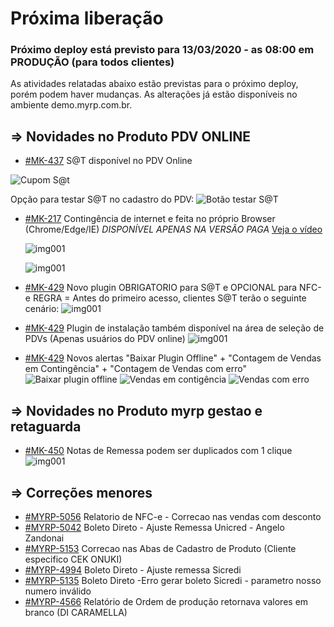 # Próxima liberação

### Próximo deploy está previsto para 13/03/2020 - as 08:00 em PRODUÇÃO (para todos clientes)
As atividades relatadas abaixo estão previstas para o próximo deploy, porém podem haver mudanças. 
As alterações já estão disponíveis no ambiente demo.myrp.com.br.

## => Novidades no Produto PDV ONLINE ## 

* [#MK-437](https://devmyrp.atlassian.net/browse/MK-437) S@T disponível no PDV Online 

![Cupom S@t](https://i.imgur.com/Lm1MPvt.jpg)

Opção para testar S@T no cadastro do PDV:
![Botão testar S@T](https://i.imgur.com/gHRxAka.png)

* [#MK-217](https://devmyrp.atlassian.net/browse/MK-217) Contingência de internet e feita no próprio Browser (Chrome/Edge/IE) *DISPONÍVEL APENAS NA VERSÃO PAGA*
  [Veja o vídeo](https://recordit.co/BPdYEAEYNB)
  
  ![img001](https://i.imgur.com/FUhZA3r.png)
  
  ![img001](https://i.imgur.com/vO8hlh3.png)

* [#MK-429](https://devmyrp.atlassian.net/browse/MK-429) Novo plugin OBRIGATORIO para S@T e OPCIONAL para NFC-e 
  REGRA = Antes do primeiro acesso, clientes S@T terão o seguinte cenário:
  ![img001](https://i.imgur.com/z2WTPCp.png)

* [#MK-429](https://devmyrp.atlassian.net/browse/MK-429) Plugin de instalação também disponível na área de seleção de PDVs (Apenas usuários do PDV online)
  ![img001](https://i.imgur.com/a3pQb2x.jpg)

* [#MK-429](https://devmyrp.atlassian.net/browse/MK-429) Novos alertas "Baixar Plugin Offline" + "Contagem de Vendas em Contingência" + "Contagem de Vendas com erro" 
  ![Baixar plugin offline](https://i.imgur.com/RJJufgL.png)
  ![Vendas em contigência](https://i.imgur.com/ug3qp1n.png)
  ![Vendas com erro](https://i.imgur.com/LTX37mj.png)

## => Novidades no Produto myrp gestao e retaguarda ##
* [#MK-450](https://devmyrp.atlassian.net/browse/MK-450) Notas de Remessa podem ser duplicados com 1 clique
![img001](https://i.imgur.com/CZgQCYd.jpg)

## => Correções menores ## 
* [#MYRP-5056](https://devmyrp.atlassian.net/browse/MYRP-5056) Relatorio de NFC-e - Correcao nas vendas com desconto 
* [#MYRP-5042](https://devmyrp.atlassian.net/browse/MYRP-5042) Boleto Direto - Ajuste Remessa Unicred - Angelo Zandonai
* [#MYRP-5153](https://devmyrp.atlassian.net/browse/MYRP-5153) Correcao nas Abas de Cadastro de Produto (Cliente especifico CEK ONUKI)
* [#MYRP-4994](https://devmyrp.atlassian.net/browse/MYRP-4994) Boleto Direto - Ajuste remessa Sicredi
* [#MYRP-5135](https://devmyrp.atlassian.net/browse/MYRP-5135) Boleto Direto -Erro gerar boleto Sicredi - parametro nosso numero inválido
* [#MYRP-4566](https://devmyrp.atlassian.net/browse/MYRP-4566) Relatório de Ordem de produção retornava valores em branco (DI CARAMELLA)


